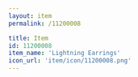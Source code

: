 ```yaml
---
layout: item
permalink: /11200008

title: Item
id: 11200008
item_name: 'Lightning Earrings'
icon_url: 'item/icon/11200008.png'
---
```

